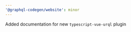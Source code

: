 ```yaml
---
'@graphql-codegen/website': minor
---
```


Added documentation for new `typescript-vue-urql` plugin
